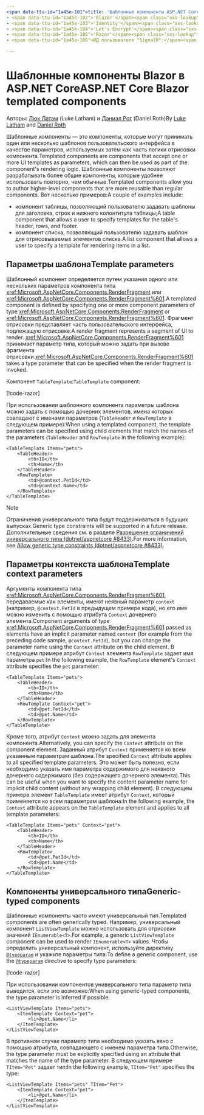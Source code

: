 ```yaml
---
<span data-ttu-id="1a45e-101">title: 'Шаблонные компоненты ASP.NET Core Blazor' author: description: monikerRange: ms.author: ms.custom: ms.date: no-loc:</span><span class="sxs-lookup"><span data-stu-id="1a45e-101">title: 'ASP.NET Core Blazor templated components' author: description: monikerRange: ms.author: ms.custom: ms.date: no-loc:</span></span>
- <span data-ttu-id="1a45e-102">'Blazor'</span><span class="sxs-lookup"><span data-stu-id="1a45e-102">'Blazor'</span></span>
- <span data-ttu-id="1a45e-103">'Identity'</span><span class="sxs-lookup"><span data-stu-id="1a45e-103">'Identity'</span></span>
- <span data-ttu-id="1a45e-104">'Let's Encrypt'</span><span class="sxs-lookup"><span data-stu-id="1a45e-104">'Let's Encrypt'</span></span>
- <span data-ttu-id="1a45e-105">'Razor'</span><span class="sxs-lookup"><span data-stu-id="1a45e-105">'Razor'</span></span>
- <span data-ttu-id="1a45e-106">ИД пользователя "SignalR":</span><span class="sxs-lookup"><span data-stu-id="1a45e-106">'SignalR' uid:</span></span> 

---
```

# <a name="aspnet-core-blazor-templated-components"></a><span data-ttu-id="1a45e-107">Шаблонные компоненты Blazor в ASP.NET Core</span><span class="sxs-lookup"><span data-stu-id="1a45e-107">ASP.NET Core Blazor templated components</span></span>

<span data-ttu-id="1a45e-108">Авторы: [Люк Латэм](https://github.com/guardrex) (Luke Latham) и [Дэниэл Рот](https://github.com/danroth27) (Daniel Roth)</span><span class="sxs-lookup"><span data-stu-id="1a45e-108">By [Luke Latham](https://github.com/guardrex) and [Daniel Roth](https://github.com/danroth27)</span></span>

<span data-ttu-id="1a45e-109">Шаблонные компоненты — это компоненты, которые могут принимать один или несколько шаблонов пользовательского интерфейса в качестве параметров, используемых затем как часть логики отрисовки компонента.</span><span class="sxs-lookup"><span data-stu-id="1a45e-109">Templated components are components that accept one or more UI templates as parameters, which can then be used as part of the component's rendering logic.</span></span> <span data-ttu-id="1a45e-110">Шаблонные компоненты позволяют разрабатывать более общие компоненты, которые удобнее использовать повторно, чем обычные.</span><span class="sxs-lookup"><span data-stu-id="1a45e-110">Templated components allow you to author higher-level components that are more reusable than regular components.</span></span> <span data-ttu-id="1a45e-111">Вот несколько примеров:</span><span class="sxs-lookup"><span data-stu-id="1a45e-111">A couple of examples include:</span></span>

* <span data-ttu-id="1a45e-112">компонент таблицы, позволяющий пользователю задавать шаблоны для заголовка, строк и нижнего колонтитула таблицы;</span><span class="sxs-lookup"><span data-stu-id="1a45e-112">A table component that allows a user to specify templates for the table's header, rows, and footer.</span></span>
* <span data-ttu-id="1a45e-113">компонент списка, позволяющий пользователю задавать шаблон для отрисовываемых элементов списка.</span><span class="sxs-lookup"><span data-stu-id="1a45e-113">A list component that allows a user to specify a template for rendering items in a list.</span></span>

## <a name="template-parameters"></a><span data-ttu-id="1a45e-114">Параметры шаблона</span><span class="sxs-lookup"><span data-stu-id="1a45e-114">Template parameters</span></span>

<span data-ttu-id="1a45e-115">Шаблонный компонент определяется путем указания одного или нескольких параметров компонента типа <xref:Microsoft.AspNetCore.Components.RenderFragment> или <xref:Microsoft.AspNetCore.Components.RenderFragment%601>.</span><span class="sxs-lookup"><span data-stu-id="1a45e-115">A templated component is defined by specifying one or more component parameters of type <xref:Microsoft.AspNetCore.Components.RenderFragment> or <xref:Microsoft.AspNetCore.Components.RenderFragment%601>.</span></span> <span data-ttu-id="1a45e-116">Фрагмент отрисовки представляет часть пользовательского интерфейса, подлежащую отрисовке.</span><span class="sxs-lookup"><span data-stu-id="1a45e-116">A render fragment represents a segment of UI to render.</span></span> <span data-ttu-id="1a45e-117"><xref:Microsoft.AspNetCore.Components.RenderFragment%601> принимает параметр типа, который можно задать при вызове фрагмента отрисовки.</span><span class="sxs-lookup"><span data-stu-id="1a45e-117"><xref:Microsoft.AspNetCore.Components.RenderFragment%601> takes a type parameter that can be specified when the render fragment is invoked.</span></span>

<span data-ttu-id="1a45e-118">Компонент `TableTemplate`:</span><span class="sxs-lookup"><span data-stu-id="1a45e-118">`TableTemplate` component:</span></span>

[!code-razor[](common/samples/3.x/BlazorWebAssemblySample/Components/TableTemplate.razor)]

<span data-ttu-id="1a45e-119">При использовании шаблонного компонента параметры шаблона можно задать с помощью дочерних элементов, имена которых совпадают с именами параметров (`TableHeader` и `RowTemplate` в следующем примере):</span><span class="sxs-lookup"><span data-stu-id="1a45e-119">When using a templated component, the template parameters can be specified using child elements that match the names of the parameters (`TableHeader` and `RowTemplate` in the following example):</span></span>

```razor
<TableTemplate Items="pets">
    <TableHeader>
        <th>ID</th>
        <th>Name</th>
    </TableHeader>
    <RowTemplate>
        <td>@context.PetId</td>
        <td>@context.Name</td>
    </RowTemplate>
</TableTemplate>
```

> [!NOTE]
> <span data-ttu-id="1a45e-120">Ограничения универсального типа будут поддерживаться в будущих выпусках.</span><span class="sxs-lookup"><span data-stu-id="1a45e-120">Generic type constraints will be supported in a future release.</span></span> <span data-ttu-id="1a45e-121">Дополнительные сведения см. в разделе [Разрешение ограничений универсального типа (dotnet/aspnetcore #8433)](https://github.com/dotnet/aspnetcore/issues/8433).</span><span class="sxs-lookup"><span data-stu-id="1a45e-121">For more information, see [Allow generic type constraints (dotnet/aspnetcore #8433)](https://github.com/dotnet/aspnetcore/issues/8433).</span></span>

## <a name="template-context-parameters"></a><span data-ttu-id="1a45e-122">Параметры контекста шаблона</span><span class="sxs-lookup"><span data-stu-id="1a45e-122">Template context parameters</span></span>

<span data-ttu-id="1a45e-123">Аргументы компонента типа <xref:Microsoft.AspNetCore.Components.RenderFragment%601>, передаваемые как элементы, имеют неявный параметр `context` (например, `@context.PetId` в предыдущем примере кода), но его имя можно изменить с помощью атрибута `Context` дочернего элемента.</span><span class="sxs-lookup"><span data-stu-id="1a45e-123">Component arguments of type <xref:Microsoft.AspNetCore.Components.RenderFragment%601> passed as elements have an implicit parameter named `context` (for example from the preceding code sample, `@context.PetId`), but you can change the parameter name using the `Context` attribute on the child element.</span></span> <span data-ttu-id="1a45e-124">В следующем примере атрибут `Context` элемента `RowTemplate` задает имя параметра `pet`:</span><span class="sxs-lookup"><span data-stu-id="1a45e-124">In the following example, the `RowTemplate` element's `Context` attribute specifies the `pet` parameter:</span></span>

```razor
<TableTemplate Items="pets">
    <TableHeader>
        <th>ID</th>
        <th>Name</th>
    </TableHeader>
    <RowTemplate Context="pet">
        <td>@pet.PetId</td>
        <td>@pet.Name</td>
    </RowTemplate>
</TableTemplate>
```

<span data-ttu-id="1a45e-125">Кроме того, атрибут `Context` можно задать для элемента компонента.</span><span class="sxs-lookup"><span data-stu-id="1a45e-125">Alternatively, you can specify the `Context` attribute on the component element.</span></span> <span data-ttu-id="1a45e-126">Заданный атрибут `Context` применяется ко всем указанным параметрам шаблона.</span><span class="sxs-lookup"><span data-stu-id="1a45e-126">The specified `Context` attribute applies to all specified template parameters.</span></span> <span data-ttu-id="1a45e-127">Это может быть полезно, если необходимо указать имя параметра содержимого для неявного дочернего содержимого (без содержащего дочернего элемента).</span><span class="sxs-lookup"><span data-stu-id="1a45e-127">This can be useful when you want to specify the content parameter name for implicit child content (without any wrapping child element).</span></span> <span data-ttu-id="1a45e-128">В следующем примере элемент `TableTemplate` имеет атрибут `Context`, который применяется ко всем параметрам шаблона:</span><span class="sxs-lookup"><span data-stu-id="1a45e-128">In the following example, the `Context` attribute appears on the `TableTemplate` element and applies to all template parameters:</span></span>

```razor
<TableTemplate Items="pets" Context="pet">
    <TableHeader>
        <th>ID</th>
        <th>Name</th>
    </TableHeader>
    <RowTemplate>
        <td>@pet.PetId</td>
        <td>@pet.Name</td>
    </RowTemplate>
</TableTemplate>
```

## <a name="generic-typed-components"></a><span data-ttu-id="1a45e-129">Компоненты универсального типа</span><span class="sxs-lookup"><span data-stu-id="1a45e-129">Generic-typed components</span></span>

<span data-ttu-id="1a45e-130">Шаблонные компоненты часто имеют универсальный тип.</span><span class="sxs-lookup"><span data-stu-id="1a45e-130">Templated components are often generically typed.</span></span> <span data-ttu-id="1a45e-131">Например, универсальный компонент `ListViewTemplate` можно использовать для отрисовки значений `IEnumerable<T>`.</span><span class="sxs-lookup"><span data-stu-id="1a45e-131">For example, a generic `ListViewTemplate` component can be used to render `IEnumerable<T>` values.</span></span> <span data-ttu-id="1a45e-132">Чтобы определить универсальный компонент, используйте директиву [`@typeparam`](xref:mvc/views/razor#typeparam) и укажите параметры типа:</span><span class="sxs-lookup"><span data-stu-id="1a45e-132">To define a generic component, use the [`@typeparam`](xref:mvc/views/razor#typeparam) directive to specify type parameters:</span></span>

[!code-razor[](common/samples/3.x/BlazorWebAssemblySample/Components/ListViewTemplate.razor)]

<span data-ttu-id="1a45e-133">При использовании компонентов универсального типа параметр типа выводится, если это возможно:</span><span class="sxs-lookup"><span data-stu-id="1a45e-133">When using generic-typed components, the type parameter is inferred if possible:</span></span>

```razor
<ListViewTemplate Items="pets">
    <ItemTemplate Context="pet">
        <li>@pet.Name</li>
    </ItemTemplate>
</ListViewTemplate>
```

<span data-ttu-id="1a45e-134">В противном случае параметр типа необходимо указать явно с помощью атрибута, совпадающего с именем параметра типа.</span><span class="sxs-lookup"><span data-stu-id="1a45e-134">Otherwise, the type parameter must be explicitly specified using an attribute that matches the name of the type parameter.</span></span> <span data-ttu-id="1a45e-135">В следующем примере `TItem="Pet"` задает тип:</span><span class="sxs-lookup"><span data-stu-id="1a45e-135">In the following example, `TItem="Pet"` specifies the type:</span></span>

```razor
<ListViewTemplate Items="pets" TItem="Pet">
    <ItemTemplate Context="pet">
        <li>@pet.Name</li>
    </ItemTemplate>
</ListViewTemplate>
```
